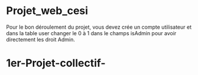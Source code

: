 # Projet_web_cesi

Pour le bon déroulement du projet, vous devez crée un compte utilisateur et dans la table user changer le 0 à 1 dans le champs isAdmin pour avoir directement les droit Admin.
# 1er-Projet-collectif-
